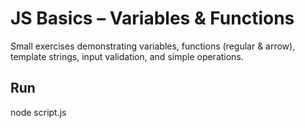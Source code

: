 # JS Basics – Variables & Functions

Small exercises demonstrating variables, functions (regular & arrow), template strings,
input validation, and simple operations.

## Run

node script.js
